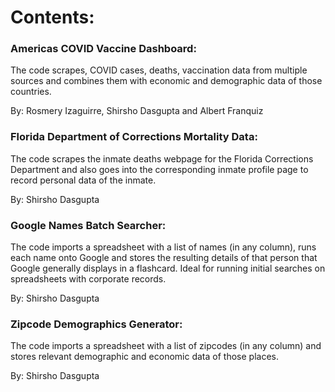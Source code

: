 # Contents: 

### Americas COVID Vaccine Dashboard:
The code scrapes, COVID cases, deaths, vaccination data from multiple sources and combines them with economic and demographic data of those countries. 

By: Rosmery Izaguirre, Shirsho Dasgupta and Albert Franquiz


### Florida Department of Corrections Mortality Data:
The code scrapes the inmate deaths webpage for the Florida Corrections Department and also goes into the corresponding inmate profile page to record personal data of the inmate.

By: Shirsho Dasgupta


### Google Names Batch Searcher:
The code imports a spreadsheet with a list of names (in any column), runs each name onto Google and stores the resulting details of that person that Google generally displays in a flashcard. Ideal for running initial searches on spreadsheets with corporate records. 

By: Shirsho Dasgupta


### Zipcode Demographics Generator:
The code imports a spreadsheet with a list of zipcodes (in any column) and stores relevant demographic and economic data of those places. 

By: Shirsho Dasgupta
